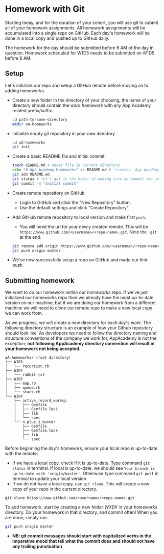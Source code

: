 # Homework with Git

Starting today, and for the duration of your cohort, you will use git to submit all of your homework assignments. All homework assignments will be accumulated into a single repo on GitHub. Each day's homework will be done in a local copy and pushed up to GitHub daily.

The homework for the day should be submitted before 9 AM of the day in question. Homework scheduled for W1D5 needs to be submitted on W1D5 before 9 AM.

## Setup
Let's initialize our repo and setup a GitHub remote before moving on to adding homeworks.
* Create a new folder in the directory of your choosing, the name of your directory should contain the word _homework_ with any App Academy related prefix/suffix.
  ```bash
  cd path-to-some-directory
  mkdir aA-homeworks
  ```

* Initialize empty git repository in your new directory
  ```bash
  cd aA-homeworks
  git init
  ```

* Create a basic README file and initial commit
  ```bash
  touch README.md # makes file in current directory
  echo "# App Academy Homeworks" >> README.md # "creates 'App Academy Homeworks' header in README"
  git add README.md
  git status # let's get in the habit of making sure we commit the intended files
  git commit -m "Initial commit"
  ```

* Create remote repository on GitHub
  * Login to GitHub and click the "New Repository" button.
  * Use the default settings and click "Create Repository".

* Add GitHub remote repository to local version and make first `push`.
  * You will need the url for your newly created remote. This will be `https://www.github.com/<username>/<repo-name>.git`. Note the `.git` at the end.
  ```bash
  git remote add origin https://www.github.com/<username>/<repo-name>.git
  git push origin master
  ```

* We've now successfully setup a repo on GitHub and made our first push.

## Submitting homework
We want to do our homework within our *homeworks* repo. If we've just initialized our homeworks repo then we already have the most up-to-date version on our machine, but if we are doing our homework from a different machine we will need to *clone* our remote repo to make a new local copy we can work from.

As we progress, we will create a new directory for each day's work. The following directory structure is an example of how your Github repository should look like. As developers we need to follow the directory naming and structure conventions of the company we work for, AppAcademy is not the exception; **not following AppAcademy directory convention will result in your homework not being accepted.** 

```
aA-homeworks/ (root directory)
├── W1D3
│   └── recursion.rb
├── W1D4
│   └── rabbit.txt
├── W1D5
│   ├── map.rb
│   ├── queue.rb
│   └── stack.rb
└── W3D4
    ├── active_record_warmup
    │   ├── Gemfile
    │   ├── Gemfile.lock
    │   ├── lib
    │   └── spec
    └── n_plus_1_buster
        ├── Gemfile
        ├── Gemfile.lock
        ├── lib
        └── spec
```

Before beginning the day's homework, ensure your local repo is up-to-date with the remote:
  * If we have a local copy, check if it is up-to-date. Type command `git status` in terminal. If local is up-to-date, we should see `Your branch is up-to-date with 'origin/master'`. Otherwise type command `git pull` in terminal to update your local version.
  * If we do not have a local copy, use `git clone`. This will create a new copy of your repo in the current directory.

  ```
  git clone https://www.github.com/<username>/<repo-name>.git
  ```

To add homework, start by creating a new folder *WXDX* in your *homeworks* directory. Do your homework in that directory, and commit often! When you are done, simply run:

```bash
git push origin master
```

* **NB: git commit messages should start with capitalized verbs in the imperative mood that tell what the commit does and should not have any trailing punctuation**
